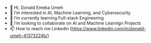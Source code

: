 - 👋 Hi, Donald Emeka Umeh
- 👀 I’m interested in AI, Machine Learning, and Cybersecurity
- 🌱 I’m currently learning Full-stack Engineering
- 💞️ I’m looking to collaborate on AI and Machine Learnign Projects
- 📫 How to reach me Linkedin (https://www.linkedin.com/in/donald-umeh-41373224b/)
